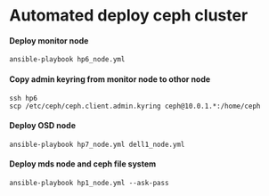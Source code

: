 # Automated deploy ceph cluster

#### Deploy monitor node

```
ansible-playbook hp6_node.yml
```

#### Copy admin keyring from monitor node to othor node

```
ssh hp6
scp /etc/ceph/ceph.client.admin.kyring ceph@10.0.1.*:/home/ceph
```

#### Deploy OSD node
```
ansible-playbook hp7_node.yml dell1_node.yml
```

#### Deploy mds node and ceph file system

```
ansible-playbook hp1_node.yml --ask-pass
```
